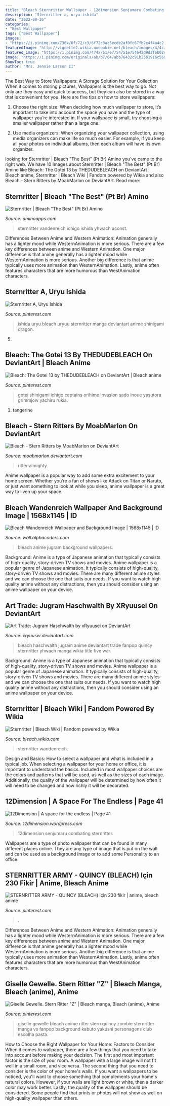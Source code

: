 ```yaml
---
title: "Bleach Sternritter Wallpaper - 12dimension Senjumaru Combating Sternritter"
description: "Sternritter a, uryu ishida"
date: "2022-08-26"
categories:
- "Best Wallpaper"
tags: ["Best Wallpaper"]
images:
- "https://i.pinimg.com/736x/6f/72/c3/6f72c3ac5ecde2af0fc67fb2e4f4a4c2.jpg"
featuredImage: "http://vignette2.wikia.nocookie.net/bleach/images/4/4c/490Sternritter_gather.png/revision/latest/scale-to-width-down/2000?cb=20161006011040&amp;path-prefix=en"
featured_image: "https://i.pinimg.com/474x/51/e7/54/51e754642d9d3f6b02cbb8cc1f5aa59c--army-bleach.jpg"
image: "https://i.pinimg.com/originals/ab/b7/64/abb76432c91b25b1916c56918b37b0c6.jpg"
ShowToc: true
author: "Mrs. Jennie Larson II"
---
```



The Best Way to Store Wallpapers: A Storage Solution for Your Collection
When it comes to storing pictures, Wallpapers is the best way to go. Not only are they easy and quick to access, but they can also be stored in a way that is convenient for you. Here are five tips on how to store wallpapers:
1) Choose the right size: When deciding how much wallpaper to store, it’s important to take into account the space you have and the type of wallpaper you’re interested in. If your wallspace is small, try choosing a smaller wallpaper rather than a large one.

2) Use media organizers: When organizing your wallpaper collection, using media organizers can make life so much easier. For example, if you keep all your photos on individual albums, then each album will have its own organizer.

	

		
looking for Sternritter | Bleach &quot;The Best&quot; (Pt Br) Amino you've came to the right web. We have 10 Images about Sternritter | Bleach &quot;The Best&quot; (Pt Br) Amino like Bleach: The Gotei 13 by THEDUDEBLEACH on DeviantArt | Bleach anime, Sternritter | Bleach Wiki | Fandom powered by Wikia and also Bleach - Stern Ritters by MoabMarlon on DeviantArt. Read more:
		
    
## Sternritter | Bleach &quot;The Best&quot; (Pt Br) Amino

<img loading=lazy src="http://pm1.narvii.com/6354/ac659406fe229d4eba05089f191f084bd695710c_hq.jpg" onerror="this.onerror=null;this.src='https://tse4.mm.bing.net/th?id=OIP.r5SGOjCtZfeAugaPhLxdBwHaDm&amp;pid=15.1';" alt="Sternritter | Bleach &quot;The Best&quot; (Pt Br) Amino">

_Source: aminoapps.com_

>sternritter vandenreich ichigo ishida yhwach aconst. 

	

Differences Between Anime and Western Animation: Animation generally has a lighter mood while WesternAnimation is more serious.
There are a few key differences between anime and Western Animation. One major difference is that anime generally has a lighter mood while WesternAnimation is more serious. Another big difference is that anime typically uses more animation than WesternAnimation. Lastly, anime often features characters that are more humorous than WestAnimation characters.

    
## Sternritter A, Uryu Ishida

<img loading=lazy src="https://i.pinimg.com/originals/ab/b7/64/abb76432c91b25b1916c56918b37b0c6.jpg" onerror="this.onerror=null;this.src='https://tse3.mm.bing.net/th?id=OIP.w1xj4QDYzsIEi-qdz-uOxgHaLH&amp;pid=15.1';" alt="Sternritter A, Uryu Ishida">

_Source: pinterest.com_

>ishida uryu bleach uryuu sternritter manga deviantart anime shinigami dragon. 

	

5.

    
## Bleach: The Gotei 13 By THEDUDEBLEACH On DeviantArt | Bleach Anime

<img loading=lazy src="https://i.pinimg.com/736x/6f/72/c3/6f72c3ac5ecde2af0fc67fb2e4f4a4c2.jpg" onerror="this.onerror=null;this.src='https://tse1.mm.bing.net/th?id=OIP.M5gV1-dSz73CRIeFZy-rfQHaLH&amp;pid=15.1';" alt="Bleach: The Gotei 13 by THEDUDEBLEACH on DeviantArt | Bleach anime">

_Source: pinterest.com_

>gotei shinigami ichigo captains orihime invasion sado inoue yasutora grimmjow yachiru rukia. 

	

1. tangerine 

    
## Bleach - Stern Ritters By MoabMarlon On DeviantArt

<img loading=lazy src="https://img09.deviantart.net/ab0a/i/2015/106/c/8/stern_ritter_a_the_almighty_by_moabmarlon-d7rzmwa.jpg" onerror="this.onerror=null;this.src='https://tse4.mm.bing.net/th?id=OIP.p0ESJXQVVS9A57bykDBLIQHaKZ&amp;pid=15.1';" alt="Bleach - Stern Ritters by MoabMarlon on DeviantArt">

_Source: moabmarlon.deviantart.com_

>ritter almighty. 

	

Anime wallpaper is a popular way to add some extra excitement to your home screen. Whether you’re a fan of shows like Attack on Titan or Naruto, or just want something to look at while you sleep, anime wallpaper is a great way to liven up your space.

    
## Bleach Wandenreich Wallpaper And Background Image | 1568x1145 | ID

<img loading=lazy src="https://images6.alphacoders.com/673/thumb-1920-673617.jpg" onerror="this.onerror=null;this.src='https://tse2.mm.bing.net/th?id=OIP.aQkiQJK_kiaPXmMplmLw2wHaFa&amp;pid=15.1';" alt="Bleach Wandenreich Wallpaper and Background Image | 1568x1145 | ID">

_Source: wall.alphacoders.com_

>bleach anime jugram background wallpapers. 

	

Background: Anime is a type of Japanese animation that typically consists of high-quality, story-driven TV shows and movies.
Anime wallpaper is a popular genre of Japanese animation. It typically consists of high-quality, story-driven TV shows and movies. There are many different anime styles and we can choose the one that suits our needs. If you want to watch high quality anime without any distractions, then you should consider using an anime wallpaper on your device.

    
## Art Trade: Jugram Haschwalth By XRyuusei On DeviantArt

<img loading=lazy src="https://orig00.deviantart.net/3f19/f/2014/103/0/c/art_trade__jugram_haschwalth_by_xryuusei-d7ecrro.png" onerror="this.onerror=null;this.src='https://tse2.mm.bing.net/th?id=OIP.vipw48tdC76sjMZiPvq7SgHaJ4&amp;pid=15.1';" alt="Art Trade: Jugram Haschwalth by xRyuusei on DeviantArt">

_Source: xryuusei.deviantart.com_

>bleach haschwalth jugram anime deviantart trade fanpop quincy sternritter yhwach manga wikia title five war. 

	

Background: Anime is a type of Japanese animation that typically consists of high-quality, story-driven TV shows and movies.
Anime wallpaper is a popular genre of Japanese animation. It typically consists of high-quality, story-driven TV shows and movies. There are many different anime styles and we can choose the one that suits our needs. If you want to watch high quality anime without any distractions, then you should consider using an anime wallpaper on your device.

    
## Sternritter | Bleach Wiki | Fandom Powered By Wikia

<img loading=lazy src="http://vignette2.wikia.nocookie.net/bleach/images/4/4c/490Sternritter_gather.png/revision/latest/scale-to-width-down/2000?cb=20161006011040&amp;path-prefix=en" onerror="this.onerror=null;this.src='https://tse2.mm.bing.net/th?id=OIP.z9xIG1SKpsrCl_u68366_AHaDT&amp;pid=15.1';" alt="Sternritter | Bleach Wiki | Fandom powered by Wikia">

_Source: bleach.wikia.com_

>sternritter wandenreich. 

	

Design and Basics: How to select a wallpaper and what is included in a typical job.
When selecting a wallpaper for your home or office, it is important to understand the basics. Included in most wallpaper choices are the colors and patterns that will be used, as well as the sizes of each image. Additionally, the quality of the wallpaper will be determined by how often it will need to be changed and how richly it will be decorated.

    
## 12Dimension | A Space For The Endless | Page 41

<img loading=lazy src="https://12dimension.files.wordpress.com/2014/09/bleach_ch597_p008.png?w=1222" onerror="this.onerror=null;this.src='https://tse3.mm.bing.net/th?id=OIP.3j3WOYhf5N6xcbqdZH5DbwHaFf&amp;pid=15.1';" alt="12Dimension | A space for the endless | Page 41">

_Source: 12dimension.wordpress.com_

>12dimension senjumaru combating sternritter. 

	



Wallpapers are a type of photo wallpaper that can be found in many different places online. They are any type of image that is put on the wall and can be used as a background image or to add some Personality to an office.

    
## STERNRITTER ARMY - QUINCY (BLEACH) Için 230 Fikir | Anime, Bleach Anime

<img loading=lazy src="https://i.pinimg.com/474x/51/e7/54/51e754642d9d3f6b02cbb8cc1f5aa59c--army-bleach.jpg" onerror="this.onerror=null;this.src='https://tse2.mm.bing.net/th?id=OIP.eAidJm0vZid9npI0UWN7iQAAAA&amp;pid=15.1';" alt="STERNRITTER ARMY - QUINCY (BLEACH) için 230 fikir | anime, bleach anime">

_Source: pinterest.com_

>. 

	

Differences Between Anime and Western Animation: Animation generally has a lighter mood while WesternAnimation is more serious.
There are a few key differences between anime and Western Animation. One major difference is that anime generally has a lighter mood while WesternAnimation is more serious. Another big difference is that anime typically uses more animation than WesternAnimation. Lastly, anime often features characters that are more humorous than WestAnimation characters.

    
## Giselle Gewelle. Stern Ritter &quot;Z&quot; | Bleach Manga, Bleach (anime), Anime

<img loading=lazy src="https://i.pinimg.com/originals/7b/27/a2/7b27a20b6d09f71a15ae992a0d4105a1.jpg" onerror="this.onerror=null;this.src='https://tse3.mm.bing.net/th?id=OIP.Ro6ixgSHNG5ejJX30rpsuAHaEy&amp;pid=15.1';" alt="Giselle Gewelle. Stern Ritter &quot;Z&quot; | Bleach manga, Bleach (anime), Anime">

_Source: pinterest.com_

>giselle gewelle bleach anime ritter stern quincy zombie sternritter manga vs fanpop background kabuto yakushi personagens club escolha pasta. 

	

How to Choose the Right Wallpaper for Your Home: Factors to Consider
When it comes to wallpaper, there are a few things that you need to take into account before making your decision. The first and most important factor is the size of your room. A wallpaper with a large image will not fit well in a small room, and vice versa. 
The second thing that you need to consider is the color of your home's walls. If you want a wallpapers to be noticed, you'll want to choose something that complements your home's natural colors. However, if your walls are light brown or white, then a darker color may work better. 
Lastly, the quality of the wallpaper should be considered. Some people find that prints or photos will not show as well on high-quality wallpaper than others.

